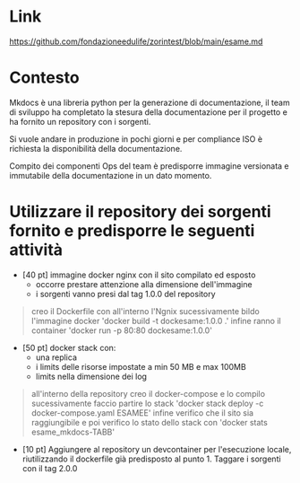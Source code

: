 # Link
https://github.com/fondazioneedulife/zorintest/blob/main/esame.md

# Contesto
Mkdocs è una libreria python per la generazione di documentazione, il team di sviluppo ha completato la stesura della documentazione per il progetto e ha fornito un repository con i sorgenti.

Si vuole andare in produzione in pochi giorni e per compliance ISO è richiesta la disponibilità della documentazione.

Compito dei componenti Ops del team è predisporre immagine versionata e immutabile della documentazione in un dato momento.

# Utilizzare il repository dei sorgenti fornito e predisporre le seguenti attività

* [40 pt] immagine docker nginx con il sito compilato ed esposto
  * occorre prestare attenzione alla  dimensione dell'immagine
  * i sorgenti vanno presi dal tag 1.0.0 del repository

> creo il Dockerfile con all'interno l'Ngnix 
> sucessivamente bildo l'immagine docker 'docker build -t dockesame:1.0.0 .'
> infine ranno il container 'docker run -p 80:80 dockesame:1.0.0'


* [50 pt] docker stack con:
  * una replica
  * i limits delle risorse impostate a min 50 MB e max 100MB
  * limits nella dimensione dei log

> all'interno della repository creo il docker-compose e lo compilo 
> sucessivamente faccio partire lo stack 'docker stack deploy -c docker-compose.yaml ESAMEE'
> infine verifico che il sito sia raggiungibile e poi verifico lo stato dello stack con 'docker stats esame_mkdocs-TABB'


* [10 pt] Aggiungere al repository un devcontainer per l'esecuzione locale, riutilizzando il dockerfile già predisposto al punto 1. Taggare i sorgenti con il tag 2.0.0
